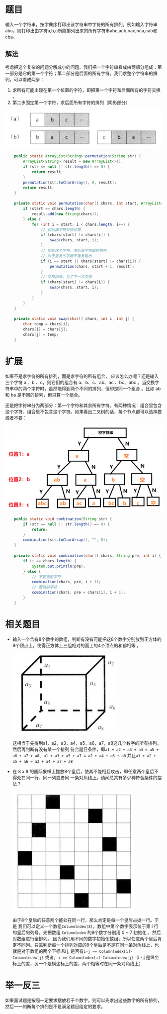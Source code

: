 # 题目

输入一个字符串，按字典序打印出该字符串中字符的所有排列。例如输入字符串abc，则打印出由字符a,b,c所能排列出来的所有字符串abc,acb,bac,bca,cab和cba。

## 解法

考虑把这个复杂的问题分解成小的问题。我们把一个字符串看成由两部分组成：第一部分是它的第一个字符；第二部分是后面的所有字符。我们求整个字符串的排列，可以看成两步：

1.   求所有可能出现在第一个位置的字符，即把第一个字符和后面所有的字符交换 。
2.   第二步固定第一个字符，求后面所有字符的排列（阴影部分）

![image-20220417111930531](38.字符串的排列.assets/image-20220417111930531.png)

```java
    public static ArrayList<String> permutation(String str) {
        ArrayList<String> result = new ArrayList<>();
        if (str == null || str.length() == 0) {
            return result;
        }
        permutation(str.toCharArray(), 0, result);
        return result;
    }

    private static void permutation(char[] chars, int start, ArrayList<String> result) {
        if (start == chars.length) {
            result.add(new String(chars));
        } else {
            for (int i = start; i < chars.length; i++) {
                // 和后面字符交换位置
                if (chars[start] != chars[i]) {
                    swap(chars, start, i);
                }
                // 固定这个字符，求后面字符串的排列
                // 对于重复的字母不重复输出
                if (i == start || chars[start] != chars[i]) {
                    permutation(chars, start + 1, result);
                }
                // 交换回来，为了下一次交换
                if (chars[start] != chars[i]) {
                    swap(chars, start, i);
                }
            }
        }
    }

    private static void swap(char[] chars, int i, int j) {
        char temp = chars[i];
        chars[i] = chars[j];
        chars[j] = temp;
    }
```

# 扩展

如果不是求字符的所有排列，而是求字符的所有组合， 应该怎么办呢？还是输入三个字符 a 、b 、c，则它们的组合有 a、b、c、ab、ac 、bc、abc 。当交换字符串中的两个字符时，虽然能得到两个不同的排列，但却是同一个组合 。比如 ab 和 ba 是不同的排列，但只算一个组合。

还是把字符串分为两部分：第一个字符和其余所有字符。有两种情况：组合里包含这个字符、组合里不包含这个字符。如果看出二叉树的话，每个节点都可以选择要或者不要：

![image-20220417113626928](38.字符串的排列.assets/image-20220417113626928.png)

```java
    public static void combination(String str) {
        if (str == null || str.length() == 0) {
            return;
        }
        combination(str.toCharArray(), "", 0);
    }

    private static void combination(char[] chars, String pre, int i) {
        if (i == chars.length) {
            System.out.println(pre);
        } else {
            // 不要当前字符
            combination(chars, pre, i + 1);
            // 要当前字符
            combination(chars, pre + chars[i], i + 1);
        }
    }
```

# 相关题目

-   输入一个含有8个数字的数组，判断有没有可能把这8个数字分别放到正方体的8个顶点上，使得正方体上三组相对的面上的4个顶点的和都相等 。

    ![image-20220417114339791](38.字符串的排列.assets/image-20220417114339791.png)

    这相当于先得到a1，a2，a3，a4，a5，a6，a7，a8这几个数字的所有排列。然后再判断有没有某一个排列	符合题目条件，即`a1 + a2 + a3 + a4 = a5 + a6 + a7 + a8`、`a1 + a3 + a5 + a7 = a2 + a4 + a6 + a8` 并且`a1 + a2 + a5 + a6 = a3 + a4 + a7 + a8`

-   在 8 x 8 的国际象棋上摆放8个皇后，使其不能相互攻击，即任意两个皇后不得处在同一行、同一列或者同 一条对角线上。请问总共有多少种符合条件的摆法？

    ![image-20220417114803657](38.字符串的排列.assets/image-20220417114803657.png)

    由于8个皇后的任意两个能处在同一行，那么肯定是每一个皇后占据一行。于是 我们可以定义一个数组`Columnlndex[8]`，数组中第i个数字表示位于第 i 行的皇后的列号。先把数组 `Columnlndex` 的8个数字分别用 0 ~ 7 初始化 ，然后对数组进行全排列。 因为我们用不同的数字初始化数组，所以任意两个皇后肯定不同列。只需判断每一个排列对应的8个皇后是不是在同一条对角线上，也就是对于数组的两个下标i和 j, 是否有`i-j == Columnlndex[i]-Columnlndex[j]` 或者`j-i == Columnlndex[i]-Columnlndex[j]`（i - j 是纵坐标上的差，另一个是横坐标上的差，两个相等时在同一条对角线上）

# 举一反三

如果面试题是按照一定要求摆放若干个数字，则可以先求出这些数字的所有排列，然后一一判断每个排列是不是满足题目给定的要求。  